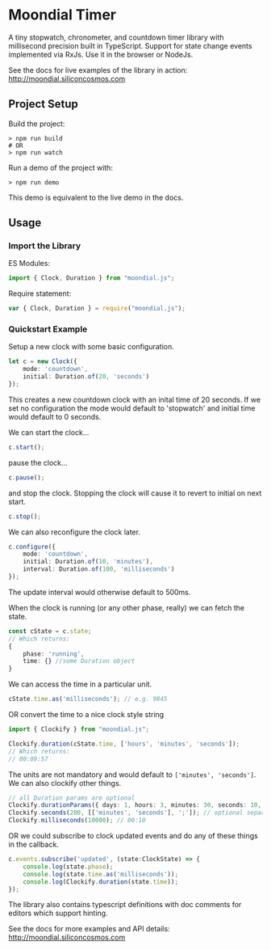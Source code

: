# Moondial Timer
A tiny stopwatch, chronometer, and countdown timer library with millisecond precision built in TypeScript. Support for state change events implemented via RxJs. Use it in the browser or NodeJs.

See the docs for live examples of the library in action: http://moondial.siliconcosmos.com

## Project Setup
Build the project:
```
> npm run build
# OR
> npm run watch
```

Run a demo of the project with:
```
> npm run demo
```
This demo is equivalent to the live demo in the docs.


## Usage
### Import the Library
ES Modules:
``` typescript
import { Clock, Duration } from "moondial.js";
```
Require statement:
``` typescript
var { Clock, Duration } = require("moondial.js");
```

### Quickstart Example
Setup a new clock with some basic configuration.
``` typescript
let c = new Clock({ 
    mode: 'countdown',
    initial: Duration.of(20, 'seconds')
});
```
This creates a new countdown clock with an inital time of 20 seconds. If we set no configuration the mode would default to 'stopwatch' and initial time would default to 0 seconds.

We can start the clock...
```typescript
c.start();
```
pause the clock...
```typescript
c.pause();
```
and stop the clock. Stopping the clock will cause it to revert to initial on next start.
```typescript
c.stop();
```
We can also reconfigure the clock later.
```typescript
c.configure({ 
    mode: 'countdown',
    initial: Duration.of(10, 'minutes'),
    interval: Duration.of(100, 'milliseconds')
});
```
The update interval would otherwise default to 500ms.

When the clock is running (or any other phase, really) we can fetch the state.
```typescript
const cState = c.state;
// Which returns:
{
    phase: 'running',
    time: {} //some Duration object
}
```
We can access the time in a particular unit.
```typescript
cState.time.as('milliseconds'); // e.g. 9845
```
OR convert the time to a nice clock style string
```typescript
import { Clockify } from "moondial.js";

Clockify.duration(cState.time, ['hours', 'minutes', 'seconds']);
// Which returns:
// 00:09:57
```
The units are not mandatory and would default to `['minutes', 'seconds']`. We can also clockify other things.
```typescript
// all Duration params are optional
Clockify.durationParams({ days: 1, hours: 3, minutes: 30, seconds: 10, milliseconds: 0 });
Clockify.seconds(280, [['minutes', 'seconds'], ';']); // optional separator character results in - 04;40
Clockify.milliseconds(10000); // 00:10
```
OR we could subscribe to clock updated events and do any of these things in the callback.
```typescript
c.events.subscribe('updated', (state:ClockState) => {
    console.log(state.phase);
    console.log(state.time.as('milliseconds'));
    console.log(Clockify.duration(state.time));
});
```

The library also contains typescript definitions with doc comments for editors which support hinting. 

See the docs for more examples and API details: http://moondial.siliconcosmos.com
